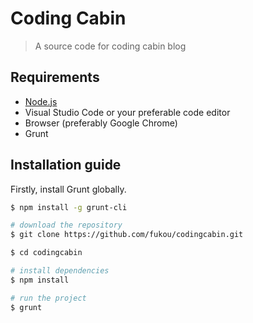 # Coding Cabin

> A source code for coding cabin blog

## Requirements
- [Node.js](https://nodejs.org/en/)
- Visual Studio Code or your preferable code editor
- Browser (preferably Google Chrome)
- Grunt

## Installation guide
Firstly, install Grunt globally.

``` bash
$ npm install -g grunt-cli
```

``` bash
# download the repository
$ git clone https://github.com/fukou/codingcabin.git

$ cd codingcabin

# install dependencies
$ npm install

# run the project
$ grunt
```


